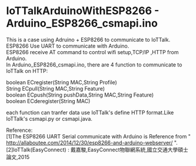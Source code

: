 # IoTTalkArduinoWithESP8266 - Arduino_ESP8266_csmapi.ino

This is a case using Adruino + ESP8266 to communicate to IoTTalk.<BR>
ESP8266 Use UART to communicate with Arduino.<BR>
ESP8266 receive AT command to control wifi setup,TCP/IP ,HTTP from Arduino.<BR>
In  Arduino_ESP8266_csmapi.ino, there are 4 function to communicate to IoTTalk on HTTP:<BR>

boolean ECregister(String MAC,String Profile)<BR>
String ECpull(String MAC,String Feature)<BR>
boolean ECpush(String pushData,String MAC,String Feature)<BR>
boolean ECderegister(String MAC)<BR>

each function can tranfer data use IoTTalk's define HTTP format.Like IoTTalk's csmapi.py or csmapi.java.<BR>



Reference:<BR>
[1]The ESP8266 UART Serial communicate with Arduino is Reference from " http://allaboutee.com/2014/12/30/esp8266-and-arduino-webserver/ ".<BR>
[2]IoTTalk(EasyConnect) : 戴嘉駿,EasyConnect物聯網系統,國立交通大學碩士論文,2015<BR>
